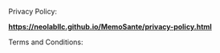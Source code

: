 Privacy Policy:

**https://neolabllc.github.io/MemoSante/privacy-policy.html**

Terms and Conditions:

